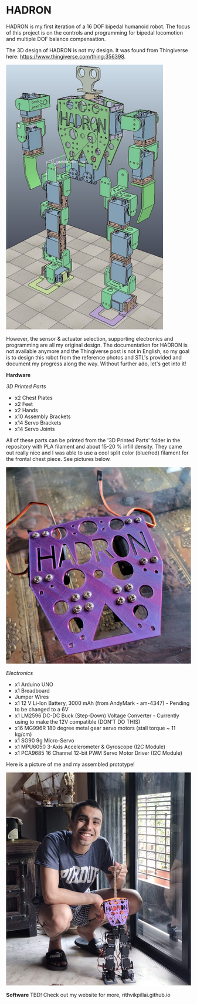 # HADRON
HADRON is my first iteration of a 16 DOF bipedal humanoid robot. The focus of this project is on the controls and programming for bipedal locomotion and multiple DOF balance compensation.

The 3D design of HADRON is not my design. It was found from Thingiverse here: https://www.thingiverse.com/thing:356398.

![alt text](https://github.com/rithvikpillai/HADRON/blob/main/cadmodel.png?raw=true)

However, the sensor & actuator selection, supporting electronics and programming are all my original design. The documentation for HADRON is not available anymore and the Thingiverse post is not in English, so my goal is to design this robot from the reference photos and STL's provided and document my progress along the way. Without further ado, let's get into it!

<b> Hardware </b>

<i> 3D Printed Parts </i>

- x2 Chest Plates
- x2 Feet
- x2 Hands
- x10 Assembly Brackets
- x14 Servo Brackets
- x14 Servo Joints

All of these parts can be printed from the '3D Printed Parts' folder in the repository with PLA filament and about 15-20 % infill density. They came out really nice and I was able to use a cool split color (blue/red) filament for the frontal chest piece. See pictures below.

![alt text](https://github.com/rithvikpillai/HADRON/blob/main/hadron3.jpeg?raw=true)

<i> Electronics </i>

- x1 Arduino UNO
- x1 Breadboard
- Jumper Wires
- x1 12 V Li-Ion Battery, 3000 mAh (from AndyMark - am-4347) - Pending to be changed to a 6V
- x1 LM2596 DC-DC Buck (Step-Down) Voltage Converter - Currently using to make the 12V compatible (DON'T DO THIS)
- x16 MG996R 180 degree metal gear servo motors (stall torque ~ 11 kg/cm)
- x1 SG90 9g Micro-Servo
- x1 MPU6050 3-Axis Accelerometer & Gyroscope (I2C Module)
- x1 PCA9685 16 Channel 12-bit PWM Servo Motor Driver (I2C Module)

Here is a picture of me and my assembled prototype!

![alt text](https://github.com/rithvikpillai/HADRON/blob/main/hadron2.jpeg?raw=true)

<b> Software </b>
TBD! Check out my website for more, rithvikpillai.github.io

